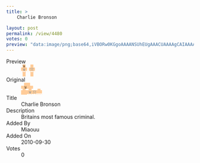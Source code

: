 ```yaml
---
title: >
    Charlie Bronson

layout: post
permalink: /view/4480
votes: 0
preview: "data:image/png;base64,iVBORw0KGgoAAAANSUhEUgAAACUAAAAgCAIAAAAaMSbnAAAABnRSTlMA/wD/AP5AXyvrAAAA8UlEQVRIie2UQRKDIAwAwemP8EuFN4V+qXyp6QFHQhIdVPTETg8BDBuC1SL+zEr6GBX31ucZDekTWwohqHEvuA8AsiaEAAC3++y8aADAzvefD7+gxr14ySl6bd1bqrwvABCTiancZUfsw/8He/iSmHvLsQHv5xViKgGNKcr7chrvlt29K6Ycr1Tnaylwh5iMd0WQ473z0WVWbAs5hT7PhkbeX14+IZMVS5ni23m0C7pP9r0RWqi6ieI73UzZFam0iFhGKeo7OU8GWK/ZQ+m1r4ltXwNTKSrF5Udhk/IELF1Spz/9ve75/Wxh+IZv+IbvLv49gIsDTIQKowAAAABJRU5ErkJggg=="
---
```

<dl class="side-by-side">
<dt>Preview</dt>
<dd>
    <img class="preview" src="data:image/png;base64,iVBORw0KGgoAAAANSUhEUgAAACUAAAAgCAIAAAAaMSbnAAAABnRSTlMA/wD/AP5AXyvrAAAA8UlEQVRIie2UQRKDIAwAwemP8EuFN4V+qXyp6QFHQhIdVPTETg8BDBuC1SL+zEr6GBX31ucZDekTWwohqHEvuA8AsiaEAAC3++y8aADAzvefD7+gxr14ySl6bd1bqrwvABCTiancZUfsw/8He/iSmHvLsQHv5xViKgGNKcr7chrvlt29K6Ycr1Tnaylwh5iMd0WQ473z0WVWbAs5hT7PhkbeX14+IZMVS5ni23m0C7pP9r0RWqi6ieI73UzZFam0iFhGKeo7OU8GWK/ZQ+m1r4ltXwNTKSrF5Udhk/IELF1Spz/9ve75/Wxh+IZv+IbvLv49gIsDTIQKowAAAABJRU5ErkJggg==">
</dd>
<dt>Original</dt>
<dd>
    <img class="preview" src="data:image/png;base64,iVBORw0KGgoAAAANSUhEUgAAAEAAAAAgCAYAAACinX6EAAAAxUlEQVR42u2WbwqAIAzFd6fu1J28U3cq/DAwwb/TbO4NhBYGez+fa0SFuC93SxZpDwAAAAAAAAAAgI0BSAWqB1RT5HlQNt8eQCh6pHg1APy2XG7CAaZ7AFs/XCaboN/O9h8FAVdA21wgBlqI2fUBAAAAwL+a4PImu7pA597Pcb49gJTwEeKXAGg90ZxQtQ5g4SygdKKtYFRcgVrxKeeob4KxA0wCqHXAlldAIt7cb1AyOUonS1pd4Oz4HkDP+1TE33TkJf0PYU67fn4Cp/AAAAAASUVORK5CYII=">
</dd>
<dt>Title</dt>
<dd>Charlie Bronson</dd>
<dt>Description</dt>
<dd>Britains most famous criminal.</dd>
<dt>Added By</dt>
<dd>Miaouu</dd>
<dt>Added On</dt>
<dd>2010-09-30</dd>
<dt>Votes</dt>
<dd>0</dd>
</dl>
